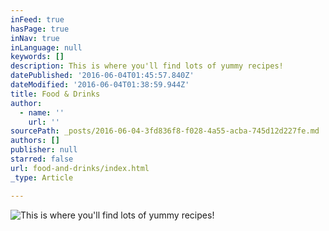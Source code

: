 ```yaml
---
inFeed: true
hasPage: true
inNav: true
inLanguage: null
keywords: []
description: This is where you'll find lots of yummy recipes!
datePublished: '2016-06-04T01:45:57.840Z'
dateModified: '2016-06-04T01:38:59.944Z'
title: Food & Drinks
author:
  - name: ''
    url: ''
sourcePath: _posts/2016-06-04-3fd836f8-f028-4a55-acba-745d12d227fe.md
authors: []
publisher: null
starred: false
url: food-and-drinks/index.html
_type: Article

---
```

![This is where you'll find lots of yummy recipes!](https://the-grid-user-content.s3-us-west-2.amazonaws.com/e631b3f9-1c3d-40cc-be4b-982093d5c6d7.jpg)